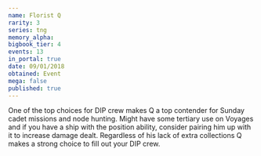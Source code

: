 ```yaml
---
name: Florist Q
rarity: 3
series: tng
memory_alpha:
bigbook_tier: 4
events: 13
in_portal: true
date: 09/01/2018
obtained: Event
mega: false
published: true
---
```


One of the top choices for DIP crew makes Q a top contender for Sunday cadet missions and node hunting. Might have some tertiary use on Voyages and if you have a ship with the position ability, consider pairing him up with it to increase damage dealt. Regardless of his lack of extra collections Q makes a strong choice to fill out your DIP crew.
